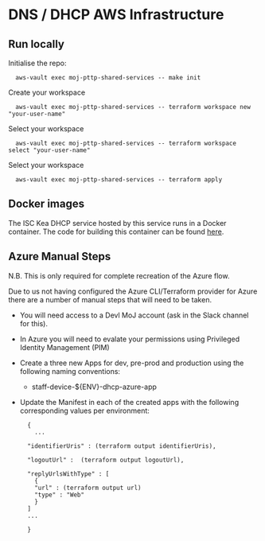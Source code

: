 # DNS / DHCP AWS Infrastructure

## Run locally

Initialise the repo:

```shell
  aws-vault exec moj-pttp-shared-services -- make init
```

Create your workspace

```shell
  aws-vault exec moj-pttp-shared-services -- terraform workspace new "your-user-name"
```

Select your workspace

```shell
  aws-vault exec moj-pttp-shared-services -- terraform workspace select "your-user-name"
```

Select your workspace

```shell
  aws-vault exec moj-pttp-shared-services -- terraform apply
```

## Docker images

The ISC Kea DHCP service hosted by this service runs in a Docker container.
The code for building this container can be found [here](https://github.com/ministryofjustice/staff-device-dhcp-server).

## Azure Manual Steps
N.B. This is only required for complete recreation of the Azure flow.

Due to us not having configured the Azure CLI/Terraform provider for Azure there are a number of manual steps that will need to be taken.

* You will need access to a Devl MoJ account (ask in the Slack channel for this).

* In Azure you will need to evalate your permissions using Privileged Identity Management (PIM)

* Create a three new Apps for dev, pre-prod and production using the following naming conventions:

    * staff-device-${ENV}-dhcp-azure-app

* Update the Manifest in each of the created apps with the following corresponding values per environment:

  ```
    {
      ...

    "identifierUris" : (terraform output identifierUris),

    "logoutUrl" :  (terraform output logoutUrl),
    
    "replyUrlsWithType" : [
      {    
      "url" : (terraform output url)
      "type" : "Web"
      }
    ]
    ...
    
    }
  ```
  
